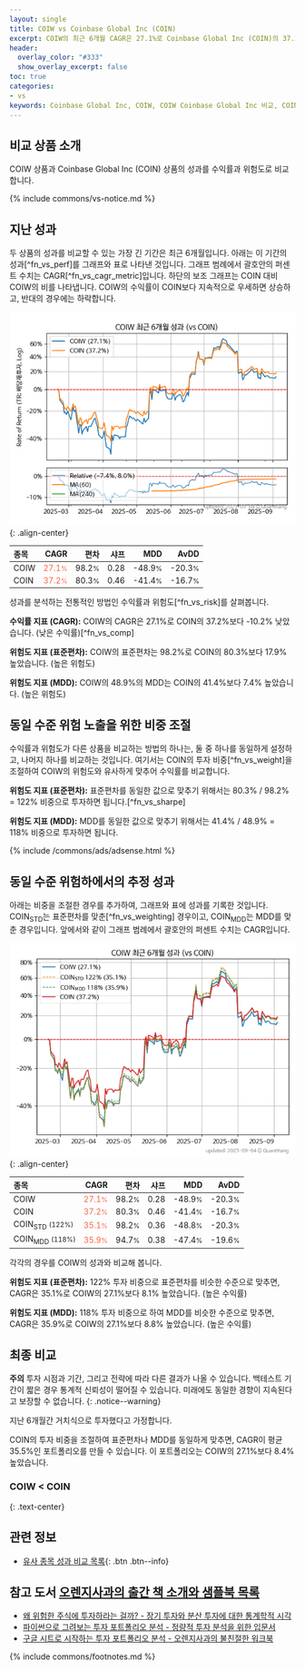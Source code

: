 ```yaml
---
layout: single
title: COIW vs Coinbase Global Inc (COIN)
excerpt: COIW의 최근 6개월 CAGR은 27.1%로 Coinbase Global Inc (COIN)의 37.2%보다 -10.2% 낮았습니다.
header:
  overlay_color: "#333"
  show_overlay_excerpt: false
toc: true
categories:
- vs
keywords: Coinbase Global Inc, COIW, COIW Coinbase Global Inc 비교, COIN, COIW COIW 비교
---
```


## 비교 상품 소개


COIW 상품과 Coinbase Global Inc (COIN) 상품의 성과를 수익률과 위험도로 비교합니다.





{% include commons/vs-notice.md %}

## 지난 성과

두 상품의 성과를 비교할 수 있는 가장 긴 기간은 최근 6개월입니다. 아래는 이 기간의 성과[^fn_vs_perf]를 그래프와 표로 나타낸 것입니다.
그래프 범례에서 괄호안의 퍼센트 수치는 CAGR[^fn_vs_cagr_metric]입니다.
하단의 보조 그래프는 COIN 대비 COIW의 비를 나타냅니다.
COIW의 수익률이 COIN보다 지속적으로 우세하면 상승하고, 반대의 경우에는 하락합니다.

![COIW](/vs/images/coiw-vs-coin_dual.png){: .align-center}

| **종목** | **CAGR** | **편차** | **샤프** | **MDD** | **AvDD** |
| :------------ | ------: | -----------: | -------: | ------: | -------: |
| COIW | <span style="color: tomato">27.1<small>%</small></span> | 98.2<small>%</small> | 0.28 | -48.9<small>%</small> | -20.3<small>%</small> |
| COIN | <span style="color: tomato">37.2<small>%</small></span> | 80.3<small>%</small> | 0.46 | -41.4<small>%</small> | -16.7<small>%</small> |

<!-- more -->


성과를 분석하는 전통적인 방법인 수익률과 위험도[^fn_vs_risk]를 살펴봅니다.

**수익률 지표 (CAGR):** COIW의 CAGR은 27.1%로 COIN의 37.2%보다 -10.2% 낮았습니다. (낮은 수익률)[^fn_vs_comp]

**위험도 지표 (표준편차):** COIW의 표준편차는 98.2%로 COIN의 80.3%보다 17.9% 높았습니다. (높은 위험도)

**위험도 지표 (MDD):** COIW의 48.9%의 MDD는 COIN의 41.4%보다 7.4% 높았습니다. (높은 위험도)



## 동일 수준 위험 노출을 위한 비중 조절

수익률과 위험도가 다른 상품을 비교하는 방법의 하나는, 둘 중 하나를 동일하게 설정하고, 나머지 하나를 비교하는 것입니다.
여기서는 COIN의 투자 비중[^fn_vs_weight]을 조절하여 COIW의 위험도와 유사하게 맞추어 수익률를 비교합니다.

**위험도 지표 (표준편차):** 표준편차를 동일한 값으로 맞추기 위해서는 80.3% / 98.2% = 122% 비중으로 투자하면 됩니다.[^fn_vs_sharpe]

**위험도 지표 (MDD):** MDD를 동일한 값으로 맞추기 위해서는 41.4% / 48.9% = 118% 비중으로 투자하면 됩니다.


{% include /commons/ads/adsense.html %}



## 동일 수준 위험하에서의 추정 성과

아래는 비중을 조절한 경우를 추가하여, 그래프와 표에 성과를 기록한 것입니다.
COIN<sub>STD</sub>는 표준편차를 맞춘[^fn_vs_weighting] 경우이고, COIN<sub>MDD</sub>는 MDD를 맞춘 경우입니다.
앞에서와 같이 그래프 범례에서 괄호안의 퍼센트 수치는 CAGR입니다.


![COIW](/vs/images/coiw-vs-coin.png){: .align-center}



| **종목** | **CAGR** | **편차** | **샤프** | **MDD** | **AvDD** |
| :------------ | ------: | -----------: | -------: | ------: | -------: |
| COIW | <span style="color: tomato">27.1<small>%</small></span> | 98.2<small>%</small> | 0.28 | -48.9<small>%</small> | -20.3<small>%</small> |
| COIN | <span style="color: tomato">37.2<small>%</small></span> | 80.3<small>%</small> | 0.46 | -41.4<small>%</small> | -16.7<small>%</small> |
| COIN<sub>STD</sub> <small>(122%)</small> | <span style="color: tomato">35.1<small>%</small></span> | 98.2<small>%</small> | 0.36 | -48.8<small>%</small> | -20.3<small>%</small> |
| COIN<sub>MDD</sub> <small>(118%)</small> | <span style="color: tomato">35.9<small>%</small></span> | 94.7<small>%</small> | 0.38 | -47.4<small>%</small> | -19.6<small>%</small> |



각각의 경우를 COIW의 성과와 비교해 봅니다.

**위험도 지표 (표준편차):** 122% 투자 비중으로 표준편차를 비슷한 수준으로 맞추면, CAGR은 35.1%로 COIW의 27.1%보다 8.1% 높았습니다. (높은 수익률)

**위험도 지표 (MDD):** 118% 투자 비중으로 하여 MDD를 비슷한 수준으로 맞추면, CAGR은 35.9%로 COIW의 27.1%보다 8.8% 높았습니다. (높은 수익률)




## 최종 비교

**주의** 투자 시점과 기간, 그리고 전략에 따라 다른 결과가 나올 수 있습니다. 백테스트 기간이 짧은 경우 통계적 신뢰성이 떨어질 수 있습니다. 미래에도 동일한 경향이 지속된다고 보장할 수 없습니다.
{: .notice--warning}

지난 6개월간 거치식으로 투자했다고 가정합니다.

COIN의 투자 비중을 조절하여 표준편차나 MDD를 동일하게 맞추면, CAGR이 평균 35.5%인 포트폴리오를 만들 수 있습니다.
이 포트폴리오는 COIW의 27.1%보다 8.4% 높았습니다.

### COIW &lt; COIN
{: .text-center}


## 관련 정보

- [유사 종목 성과 비교 목록](/vs/){: .btn .btn--info}


## 참고 도서 [오렌지사과의 출간 책 소개와 샘플북 목록](https://kongdori.tistory.com/691)

- [왜 위험한 주식에 투자하라는 걸까? - 장기 투자와 분산 투자에 대한 통계학적 시각](https://kongdori.tistory.com/421)
- [파이썬으로 그려보는 투자 포트폴리오 분석  - 정량적 투자 분석을 위한 입문서](https://kongdori.tistory.com/643)
- [구글 시트로 시작하는 투자 포트폴리오 분석 - 오렌지사과의 불친절한 워크북](https://kongdori.tistory.com/449)

{% include commons/footnotes.md %}